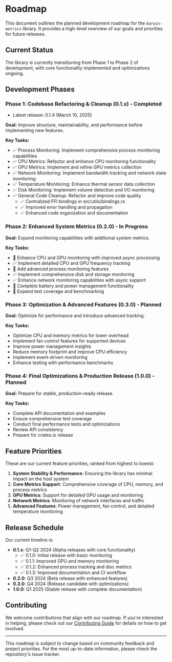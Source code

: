 # Roadmap

This document outlines the planned development roadmap for the `darwin-metrics` library. It provides a high-level overview of our goals and priorities for future releases.

## Current Status

The library is currently transitioning from Phase 1 to Phase 2 of development, with core functionality implemented and optimizations ongoing.

## Development Phases

### Phase 1: Codebase Refactoring & Cleanup (0.1.x) - Completed
- Latest release: 0.1.4 (March 10, 2025)

**Goal:** Improve structure, maintainability, and performance before implementing new features.

**Key Tasks:**

- ✅ Process Monitoring: Implement comprehensive process monitoring capabilities
- ✅ CPU Metrics: Refactor and enhance CPU monitoring functionality
- ✅ GPU Metrics: Implement and refine GPU metrics collection
- ✅ Network Monitoring: Implement bandwidth tracking and network state monitoring
- ✅ Temperature Monitoring: Enhance thermal sensor data collection
- ✅ Disk Monitoring: Implement volume detection and I/O monitoring
- ✅ General Code Cleanup: Refactor and improve code quality
  - ✅ Centralized FFI bindings in src/utils/bindings.rs
  - ✅ Improved error handling and propagation
  - ✅ Enhanced code organization and documentation

### Phase 2: Enhanced System Metrics (0.2.0) - In Progress

**Goal:** Expand monitoring capabilities with additional system metrics.

**Key Tasks:**

- 🔄 Enhance CPU and GPU monitoring with improved async processing
- ✅ Implement detailed CPU and GPU frequency tracking
- 🔄 Add advanced process monitoring features
- ✅ Implement comprehensive disk and storage monitoring
- ✅ Enhance network monitoring capabilities with async support
- 🔄 Complete battery and power management functionality
- 🔄 Expand test coverage and benchmarking

### Phase 3: Optimization & Advanced Features (0.3.0) - Planned

**Goal:** Optimize for performance and introduce advanced tracking.

**Key Tasks:**

- Optimize CPU and memory metrics for lower overhead
- Implement fan control features for supported devices
- Improve power management insights
- Reduce memory footprint and improve CPU efficiency
- Implement event-driven monitoring
- Enhance testing with performance benchmarks

### Phase 4: Final Optimizations & Production Release (1.0.0) - Planned

**Goal:** Prepare for stable, production-ready release.

**Key Tasks:**

- Complete API documentation and examples
- Ensure comprehensive test coverage
- Conduct final performance tests and optimizations
- Review API consistency
- Prepare for crates.io release

## Feature Priorities

These are our current feature priorities, ranked from highest to lowest:

1. **System Stability & Performance**: Ensuring the library has minimal impact on the host system
2. **Core Metrics Support**: Comprehensive coverage of CPU, memory, and process metrics
3. **GPU Metrics**: Support for detailed GPU usage and monitoring
4. **Network Metrics**: Monitoring of network interfaces and traffic
5. **Advanced Features**: Power management, fan control, and detailed temperature monitoring

## Release Schedule

Our current timeline is:

- **0.1.x**: Q1-Q2 2024 (Alpha releases with core functionality)
  - ✅ 0.1.0: Initial release with basic monitoring
  - ✅ 0.1.1: Improved GPU and memory monitoring
  - ✅ 0.1.2: Enhanced process tracking and disc metrics
  - ✅ 0.1.3: Improved documentation and CI workflow
- **0.2.0**: Q3 2024 (Beta release with enhanced features)
- **0.3.0**: Q4 2024 (Release candidate with optimizations)
- **1.0.0**: Q1 2025 (Stable release with complete documentation)

## Contributing

We welcome contributions that align with our roadmap. If you're interested in helping, please check out our [Contributing Guide](./contributing.md) for details on how to get involved.

---

This roadmap is subject to change based on community feedback and project priorities. For the most up-to-date information, please check the repository's issue tracker.
